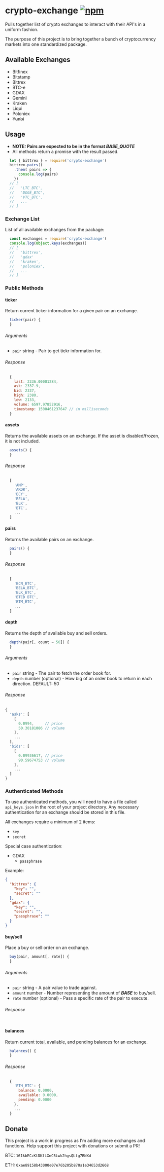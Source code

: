 # crypto-exchange [![npm](https://img.shields.io/npm/v/crypto-exchange.svg)](https://www.npmjs.com/package/crypto-exchange)

Pulls together list of crypto exchanges to interact with their API's in a uniform fashion.

The purpose of this project is to bring together a bunch of cryptocurrency markets into one standardized package.

## Available Exchanges

* Bitfinex
* Bitstamp
* Bittrex
* BTC-e
* GDAX
* Gemini
* Kraken
* Liqui
* Poloniex
* ~~Yunbi~~

## Usage

* **NOTE: Pairs are expected to be in the format *BASE_QUOTE***
* All methods return a promise with the result passed.

```javascript
  let { bittrex } = require('crypto-exchange')
  bittrex.pairs()
    .then( pairs => {
      console.log(pairs)
    })
  // [
  //   'LTC_BTC',
  //   'DOGE_BTC',
  //   'VTC_BTC',
  //   ...
  // ]
```

### Exchange List

List of all available exchanges from the package:

```javascript
  const exchanges = require('crypto-exchange')
  console.log(Object.keys(exchanges))
  // [
  //   'bittrex',
  //   'gdax'
  //   'kraken',
  //   'poloniex',
  //   ...
  // ]
```

### Public Methods

#### ticker

Return current ticker information for a given pair on an exchange.

```javascript
  ticker(pair) {
  }
```

###### Arguments

* `pair` string - Pair to get tickr information for.

###### Response

```javascript
  {
    last: 2336.00001284,
    ask: 2337.9,
    bid: 2337,
    high: 2380,
    low: 2133,
    volume: 6597.97852916,
    timestamp: 1500461237647 // in milliseconds
  }
```

#### assets

Returns the available assets on an exchange. If the asset is disabled/frozen, it is not included.

```javascript
  assets() {
  }
```

###### Response

```javascript
  [
    'AMP',
    'ARDR',
    'BCY',
    'BELA',
    'BLK',
    'BTC',
    ...
  ]
```

#### pairs

Returns the available pairs on an exchange.

```javascript
  pairs() {
  }
```

###### Response

```javascript
  [
    'BCN_BTC',
    'BELA_BTC',
    'BLK_BTC',
    'BTCD_BTC',
    'BTM_BTC',
    ...
  ]
```

#### depth

Returns the depth of available buy and sell orders.

```javascript
  depth(pair[, count = 50]) {
  }
```

###### Arguments

* `pair` string - The pair to fetch the order book for.
* `depth` number (optional) - How big of an order book to return in each direction. DEFAULT: 50

###### Response

```javascript
{
  'asks': [
    [
      0.0994,     // price
      50.30181086 // volume
    ],
    ...
  ],
  'bids': [
    [
      0.09936617, // price
      90.59674753 // volume
    ],
    ...
  ]
}
```

### Authenticated Methods

To use authenticated methods, you will need to have a file called `api_keys.json` in the root of your project directory. Any necessary authentication for an exchange should be stored in this file.

All exchanges require a minimum of 2 items:
* `key`
* `secret`

Special case authentication:
* GDAX
  * `passphrase`

Example:
```json
{
  "bittrex": {
    "key": "",
    "secret": ""
  },
  "gdax": {
    "key": "",
    "secret": "",
    "passphrase": ""
  }
}
```

#### buy/sell

Place a buy or sell order on an exchange.

```javascript
  buy(pair, amount[, rate]) {
  }
```

###### Arguments

* `pair` string - A pair value to trade against.
* `amount` number - Number representing the amount of ***BASE*** to buy/sell.
* `rate` number (optional) - Pass a specific rate of the pair to execute.

###### Response

```javascript

```

#### balances

Return current total, available, and pending balances for an exchange.

```javascript
  balances() {
  }
```

###### Response

```javascript
  {
    'ETH_BTC': {
      balance: 0.0000,
      available: 0.0000,
      pending: 0.0000
    },
    ...
  }
```

## Donate

This project is a work in progress as I'm adding more exchanges and functions. Help support this project with donations or submit a PR!

BTC: `161kbECzKtDKfLXnC5Lwk2hgsQLtg7BNXd`

ETH: `0xae89158b43000e07e76b205b870a1e34653d2668`
